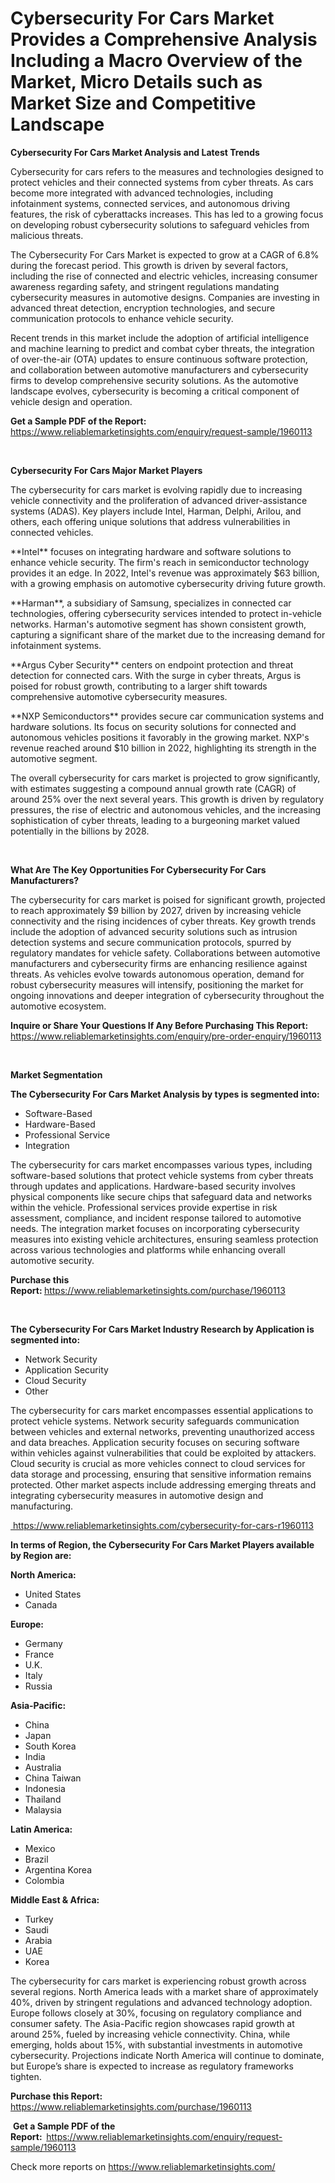 <p><h1>Cybersecurity For Cars Market Provides a Comprehensive Analysis Including a Macro Overview of the Market, Micro Details such as Market Size and Competitive Landscape</h1></p><p><strong>Cybersecurity For Cars Market Analysis and Latest Trends</strong></p>
<p><p>Cybersecurity for cars refers to the measures and technologies designed to protect vehicles and their connected systems from cyber threats. As cars become more integrated with advanced technologies, including infotainment systems, connected services, and autonomous driving features, the risk of cyberattacks increases. This has led to a growing focus on developing robust cybersecurity solutions to safeguard vehicles from malicious threats.</p><p>The Cybersecurity For Cars Market is expected to grow at a CAGR of 6.8% during the forecast period. This growth is driven by several factors, including the rise of connected and electric vehicles, increasing consumer awareness regarding safety, and stringent regulations mandating cybersecurity measures in automotive designs. Companies are investing in advanced threat detection, encryption technologies, and secure communication protocols to enhance vehicle security.</p><p>Recent trends in this market include the adoption of artificial intelligence and machine learning to predict and combat cyber threats, the integration of over-the-air (OTA) updates to ensure continuous software protection, and collaboration between automotive manufacturers and cybersecurity firms to develop comprehensive security solutions. As the automotive landscape evolves, cybersecurity is becoming a critical component of vehicle design and operation.</p></p>
<p><strong>Get a Sample PDF of the Report:&nbsp;</strong> <a href="https://www.reliablemarketinsights.com/enquiry/request-sample/1960113?utm_campaign=2452&utm_medium=2&utm_source=Github&utm_content=ia&utm_term=09032025&utm_id=cybersecurity-for-cars">https://www.reliablemarketinsights.com/enquiry/request-sample/1960113</a></p>
<p>&nbsp;</p>
<p><strong>Cybersecurity For Cars Major Market Players</strong></p>
<p><p>The cybersecurity for cars market is evolving rapidly due to increasing vehicle connectivity and the proliferation of advanced driver-assistance systems (ADAS). Key players include Intel, Harman, Delphi, Arilou, and others, each offering unique solutions that address vulnerabilities in connected vehicles.</p><p>**Intel** focuses on integrating hardware and software solutions to enhance vehicle security. The firm's reach in semiconductor technology provides it an edge. In 2022, Intel's revenue was approximately $63 billion, with a growing emphasis on automotive cybersecurity driving future growth.</p><p>**Harman**, a subsidiary of Samsung, specializes in connected car technologies, offering cybersecurity services intended to protect in-vehicle networks. Harman's automotive segment has shown consistent growth, capturing a significant share of the market due to the increasing demand for infotainment systems.</p><p>**Argus Cyber Security** centers on endpoint protection and threat detection for connected cars. With the surge in cyber threats, Argus is poised for robust growth, contributing to a larger shift towards comprehensive automotive cybersecurity measures.</p><p>**NXP Semiconductors** provides secure car communication systems and hardware solutions. Its focus on security solutions for connected and autonomous vehicles positions it favorably in the growing market. NXP's revenue reached around $10 billion in 2022, highlighting its strength in the automotive segment.</p><p>The overall cybersecurity for cars market is projected to grow significantly, with estimates suggesting a compound annual growth rate (CAGR) of around 25% over the next several years. This growth is driven by regulatory pressures, the rise of electric and autonomous vehicles, and the increasing sophistication of cyber threats, leading to a burgeoning market valued potentially in the billions by 2028.</p></p>
<p>&nbsp;</p>
<p><strong>What Are The Key Opportunities For Cybersecurity For Cars Manufacturers?</strong></p>
<p><p>The cybersecurity for cars market is poised for significant growth, projected to reach approximately $9 billion by 2027, driven by increasing vehicle connectivity and the rising incidences of cyber threats. Key growth trends include the adoption of advanced security solutions such as intrusion detection systems and secure communication protocols, spurred by regulatory mandates for vehicle safety. Collaborations between automotive manufacturers and cybersecurity firms are enhancing resilience against threats. As vehicles evolve towards autonomous operation, demand for robust cybersecurity measures will intensify, positioning the market for ongoing innovations and deeper integration of cybersecurity throughout the automotive ecosystem.</p></p>
<p><strong>Inquire or Share Your Questions If Any Before Purchasing This Report:</strong> <a href="https://www.reliablemarketinsights.com/enquiry/pre-order-enquiry/1960113?utm_campaign=2452&utm_medium=2&utm_source=Github&utm_content=ia&utm_term=09032025&utm_id=cybersecurity-for-cars">https://www.reliablemarketinsights.com/enquiry/pre-order-enquiry/1960113</a></p>
<p>&nbsp;</p>
<p><strong>Market Segmentation</strong></p>
<p><strong>The Cybersecurity For Cars Market Analysis by types is segmented into:</strong></p>
<p><ul><li>Software-Based</li><li>Hardware-Based</li><li>Professional Service</li><li>Integration</li></ul></p>
<p><p>The cybersecurity for cars market encompasses various types, including software-based solutions that protect vehicle systems from cyber threats through updates and applications. Hardware-based security involves physical components like secure chips that safeguard data and networks within the vehicle. Professional services provide expertise in risk assessment, compliance, and incident response tailored to automotive needs. The integration market focuses on incorporating cybersecurity measures into existing vehicle architectures, ensuring seamless protection across various technologies and platforms while enhancing overall automotive security.</p></p>
<p><strong>Purchase this Report:&nbsp;</strong><a href="https://www.reliablemarketinsights.com/purchase/1960113?utm_campaign=2452&utm_medium=2&utm_source=Github&utm_content=ia&utm_term=09032025&utm_id=cybersecurity-for-cars">https://www.reliablemarketinsights.com/purchase/1960113</a></p>
<p>&nbsp;</p>
<p><strong>The Cybersecurity For Cars Market Industry Research by Application is segmented into:</strong></p>
<p><ul><li>Network Security</li><li>Application Security</li><li>Cloud Security</li><li>Other</li></ul></p>
<p><p>The cybersecurity for cars market encompasses essential applications to protect vehicle systems. Network security safeguards communication between vehicles and external networks, preventing unauthorized access and data breaches. Application security focuses on securing software within vehicles against vulnerabilities that could be exploited by attackers. Cloud security is crucial as more vehicles connect to cloud services for data storage and processing, ensuring that sensitive information remains protected. Other market aspects include addressing emerging threats and integrating cybersecurity measures in automotive design and manufacturing.</p></p>
<p><a href="https://www.reliablemarketinsights.com/cybersecurity-for-cars-r1960113?utm_campaign=2452&utm_medium=2&utm_source=Github&utm_content=ia&utm_term=09032025&utm_id=cybersecurity-for-cars">&nbsp;https://www.reliablemarketinsights.com/cybersecurity-for-cars-r1960113</a></p>
<p><strong>In terms of Region, the Cybersecurity For Cars Market Players available by Region are:</strong></p>
<p>
    <p> <strong> North America: </strong>
        <ul>
            <li>United States</li>
            <li>Canada</li>
        </ul>
        </p> 
    <p> <strong> Europe: </strong>
        <ul>
            <li>Germany</li>
            <li>France</li>
            <li>U.K.</li>
            <li>Italy</li>
            <li>Russia</li>
        </ul>
        </p> 
    <p> <strong> Asia-Pacific: </strong>
        <ul>
            <li>China</li>
            <li>Japan</li>
            <li>South Korea</li>
            <li>India</li>
            <li>Australia</li>
            <li>China Taiwan</li>
            <li>Indonesia</li>
            <li>Thailand</li>
            <li>Malaysia</li>
        </ul>
        </p> 
    <p> <strong> Latin America: </strong>
        <ul>
            <li>Mexico</li>
            <li>Brazil</li>
            <li>Argentina Korea</li>
            <li>Colombia</li>
        </ul>
        </p> 
    <p> <strong> Middle East & Africa: </strong>
        <ul>
            <li>Turkey</li>
            <li>Saudi</li>
            <li>Arabia</li>
            <li>UAE</li>
            <li>Korea</li>
        </ul>
    </p>
    </p>
<p><p>The cybersecurity for cars market is experiencing robust growth across several regions. North America leads with a market share of approximately 40%, driven by stringent regulations and advanced technology adoption. Europe follows closely at 30%, focusing on regulatory compliance and consumer safety. The Asia-Pacific region showcases rapid growth at around 25%, fueled by increasing vehicle connectivity. China, while emerging, holds about 15%, with substantial investments in automotive cybersecurity. Projections indicate North America will continue to dominate, but Europe’s share is expected to increase as regulatory frameworks tighten.</p></p>
<p><strong>Purchase this Report: </strong><a href="https://www.reliablemarketinsights.com/purchase/1960113?utm_campaign=2452&utm_medium=2&utm_source=Github&utm_content=ia&utm_term=09032025&utm_id=cybersecurity-for-cars">https://www.reliablemarketinsights.com/purchase/1960113</a></p>
<p>&nbsp;<strong>Get a Sample PDF of the Report:&nbsp;&nbsp;</strong><a href="https://www.reliablemarketinsights.com/enquiry/request-sample/1960113?utm_campaign=2452&utm_medium=2&utm_source=Github&utm_content=ia&utm_term=09032025&utm_id=cybersecurity-for-cars">https://www.reliablemarketinsights.com/enquiry/request-sample/1960113</a></p>
<p><strong></strong></p>
<p>Check more reports on <a href="https://www.reliablemarketinsights.com/?utm_campaign=2452&utm_medium=2&utm_source=Github&utm_content=ia&utm_term=09032025&utm_id=cybersecurity-for-cars">https://www.reliablemarketinsights.com/</a></p>